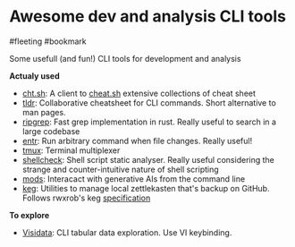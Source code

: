 # Awesome dev and analysis CLI tools

#fleeting #bookmark

Some usefull (and fun!) CLI tools for development and analysis

**Actualy used**
- [cht.sh](https://github.com/chubin/cheat.sh): A client to
  [cheat.sh](http://cheat.sh/) extensive collections of cheat sheet
- [tldr](https://github.com/tldr-pages/tldr): Collaborative cheatsheet
  for CLI commands. Short alternative to man pages.
- [ripgrep](https://github.com/BurntSushi/ripgrep): Fast grep
  implementation in rust. Really useful to search in a large codebase
- [entr](https://github.com/eradman/entr): Run arbitrary command when file changes. Really useful!
- [tmux](https://github.com/tmux/tmux): Terminal multiplexer
- [shellcheck](https://github.com/koalaman/shellcheck): Shell script static analyser. Really useful
  considering the strange and counter-intuitive nature of shell
  scripting
- [mods](https://github.com/charmbracelet/mods): Interacact with
  generative AIs from the command line
- [keg](https://github.com/rwxrob/keg): Utilities to manage local
  zettlekasten that's backup on GitHub. Follows rwxrob's keg
  [specification](https://github.com/rwxrob/keg-spec)


**To explore**
- [Visidata](https://www.visidata.org/): CLI tabular data
  exploration. Use VI keybinding. 
